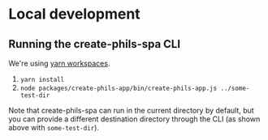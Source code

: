 # Local development

## Running the create-phils-spa CLI

We're using [yarn workspaces](https://classic.yarnpkg.com/lang/en/docs/workspaces/).

1. `yarn install`
2. `node packages/create-phils-app/bin/create-phils-app.js ../some-test-dir`

Note that create-phils-spa can run in the current directory by default, but you can provide a different destination directory through the CLI (as shown above with `some-test-dir`).

